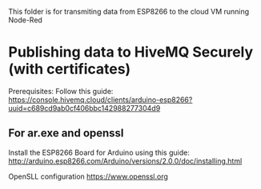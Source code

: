 This folder is for transmiting data from ESP8266 to the cloud VM running Node-Red

# Publishing data to HiveMQ Securely (with certificates)
Prerequisites:
Follow this guide: https://console.hivemq.cloud/clients/arduino-esp8266?uuid=c689cd9ab0cf406bbc142988277304d9
## For ar.exe and openssl
Install the ESP8266 Board for Arduino using this guide: http://arduino.esp8266.com/Arduino/versions/2.0.0/doc/installing.html

OpenSLL configuration https://www.openssl.org
